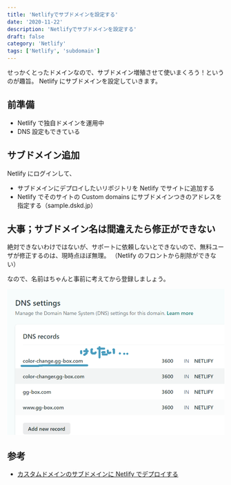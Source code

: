 ```yaml
---
title: 'Netlifyでサブドメインを設定する'
date: '2020-11-22'
description: 'Netlifyでサブドメインを設定する'
draft: false
category: 'Netlify'
tags: ['Netlify', 'subdomain']
---
```


せっかくとったドメインなので、サブドメイン増殖させて使いまくろう！というのが趣旨。
Netlify にサブドメインを設定していきます。

## 前準備

- Netlify で独自ドメインを運用中
- DNS 設定もできている

## サブドメイン追加

Netlify にログインして、

- サブドメインにデプロイしたいリポジトリを Netlify でサイトに追加する
- Netlify でそのサイトの Custom domains にサブドメインつきのアドレスを指定する（sample.dskd.jp）

## 大事；サブドメイン名は間違えたら修正ができない

絶対できないわけではないが、サポートに依頼しないとできないので、無料ユーザが修正するのは、現時点ほぼ無理。
（Netlify のフロントから削除ができない）

なので、名前はちゃんと事前に考えてから登録しましょう。

![消せなくなった痕跡](./Netlify/sub.png)

## 参考

- [カスタムドメインのサブドメインに Netlify でデプロイする](https://dskd.jp/archives/103.html)
